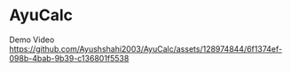 # AyuCalc
Demo Video
https://github.com/Ayushshahi2003/AyuCalc/assets/128974844/6f1374ef-098b-4bab-9b39-c136801f5538
